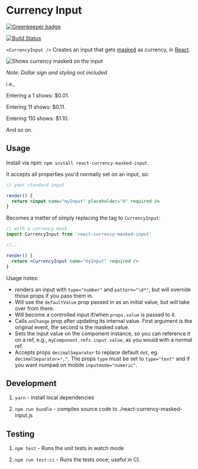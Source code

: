 # Currency Input

[![Greenkeeper badge](https://badges.greenkeeper.io/ianmcnally/react-currency-masked-input.svg)](https://greenkeeper.io/)

[![Build Status](https://travis-ci.org/ianmcnally/react-currency-masked-input.svg?branch=master)](https://travis-ci.org/ianmcnally/react-currency-masked-input)

`<CurrencyInput />` Creates an input that gets [masked](http://en.wikipedia.org/wiki/Input_mask) as currency, in [React](https://facebook.github.io/react).

![Shows currency masked on the input](https://raw.githubusercontent.com/imcnally/react-currency-masked-input/master/examples/masking-example.gif)

_Note: Dollar sign and styling not included_


i.e.,

Entering a 1 shows: $0.01.

Entering 11 shows: $0.11.

Entering 110 shows: $1.10.

And so on.

## Usage

Install via npm: `npm install react-currency-masked-input`.

It accepts all properties you'd normally set on an input, so:

```jsx
// your standard input

render() {
  return <input name="myInput" placeholder="0" required />
}
```

Becomes a matter of simply replacing the tag to `CurrencyInput`:

```jsx
// with a currency mask
import CurrencyInput from 'react-currency-masked-input'

//...

render() {
  return <CurrencyInput name="myInput" required />
}
```

Usage notes:
- renders an input with `type="number"` and `pattern="\d*"`, but will override those props if you pass them in.
- Will use the `defaultValue` prop passed in as an initial value, but will take over from there.
- Will become a controlled input if/when `props.value` is passed to it.
- Calls `onChange` prop after updating its internal value. First argument is the original event, the second is the masked value.
- Sets the input value on the component instance, so you can reference it on a ref, e.g., `myComponent.refs.input.value`, as you would with a normal ref.
- Accepts props `decimalSeparator` to replace default `dot`, eg. `decimalSeparator=","`. The props `type` must be set to `type="text"` and if you want numpad on mobile `inputmode="numeric"`.

## Development

1. `yarn` - install local dependencies

2. `npm run bundle` - compiles source code to ./react-currency-masked-input.js

## Testing

1. `npm test` - Runs the unit tests in watch mode

2. `npm run test:ci` - Runs the tests once; useful in CI.


